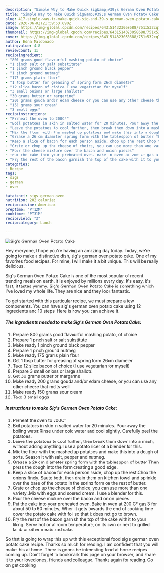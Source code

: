 ```yaml
---
description: "Simple Way to Make Quick Sig&amp;#39;s German Oven Potato Cake"
title: "Simple Way to Make Quick Sig&amp;#39;s German Oven Potato Cake"
slug: 417-simple-way-to-make-quick-sig-and-39-s-german-oven-potato-cake
date: 2020-06-02T21:59:53.890Z
image: https://img-global.cpcdn.com/recipes/6431514323058688/751x532cq70/sigs-german-oven-potato-cake-recipe-main-photo.jpg
thumbnail: https://img-global.cpcdn.com/recipes/6431514323058688/751x532cq70/sigs-german-oven-potato-cake-recipe-main-photo.jpg
cover: https://img-global.cpcdn.com/recipes/6431514323058688/751x532cq70/sigs-german-oven-potato-cake-recipe-main-photo.jpg
author: Edna Maldonado
ratingvalue: 4.8
reviewcount: 11
recipeingredient:
- "800 grams good flavourful mashing potato of choice"
- "1 pinch salt or salt substitute"
- "1 pinch ground black pepper"
- "1 pinch ground nutmeg"
- "175 grams plain flour"
- "1 tbsp butter for greasing of spring form 26cm diameter"
- "12 slice bacon of choice I use vegetarian for myself"
- "3 small onions or large shallots"
- "30 grams butter or margarine"
- "200 grams gouda andor edam cheese or you can use any other cheese that melts well"
- "150 grams sour cream"
- "3 small eggs"
recipeinstructions:
- "Preheat the oven to 200C°"
- "Boil potatoes in skin in salted water for 20 minutes. Pour away the boiling water.Rinse under cold water and cool slightly. Carefully peel the potatoes."
- "Leave the potatoes to cool further, then break them down into a mash, without adding anything.I use a potato ricer ot a blender for this."
- "Mix the flour with the mashed up potatoes and make this into a dough of sorts. Season it with salt, pepper and nutmeg."
- "Grease a 26 cm diameter spring form with the tablesppon of butter Then press the dough into the form creating a good edge."
- "Keep a slice of bacon for each person aside, chop up the rest.Chop the onions finely. Saute both, then drain them on kitchen towel and sprinkle over the base of the potato in the spring form on the rest of butter."
- "Grate or chop up the cheese of choice, you can use more than one variety..Mix with eggs and soured cream. I use a blender for this."
- "Pour the cheese mixture over the bacon and onion pieces"
- "Put the cake into your preheated oven. Bake in oven at 200 C° gas 3 for about 50 to 60 minutes, When it gets towards the end of cooking time cover the potato cake with foil so that it does not go to brown."
- "Fry the rest of the bacon garnish the top of the cake with it to your liking. Serve hot or at room temperature, on its own or next to grilled lamb or other meats and salad"
categories:
- Recipe
tags:
- sigs
- german
- oven

katakunci: sigs german oven 
nutrition: 202 calories
recipecuisine: American
preptime: "PT12M"
cooktime: "PT31M"
recipeyield: "3"
recipecategory: Lunch

---
```



![Sig&#39;s German Oven Potato Cake](https://img-global.cpcdn.com/recipes/6431514323058688/751x532cq70/sigs-german-oven-potato-cake-recipe-main-photo.jpg)

Hey everyone, I hope you're having an amazing day today. Today, we're going to make a distinctive dish, sig&#39;s german oven potato cake. One of my favorites food recipes. For mine, I will make it a bit unique. This will be really delicious.

Sig&#39;s German Oven Potato Cake is one of the most popular of recent trending meals on earth. It is enjoyed by millions every day. It's easy, it's fast, it tastes yummy. Sig&#39;s German Oven Potato Cake is something which I've loved my whole life. They are nice and they look fantastic.




To get started with this particular recipe, we must prepare a few components. You can have sig&#39;s german oven potato cake using 12 ingredients and 10 steps. Here is how you can achieve it.

<!--inarticleads1-->

##### The ingredients needed to make Sig&#39;s German Oven Potato Cake:

1. Prepare 800 grams good flavourful mashing potato, of choice
1. Prepare 1 pinch salt or salt substitute
1. Make ready 1 pinch ground black pepper
1. Prepare 1 pinch ground nutmeg
1. Make ready 175 grams plain flour
1. Get 1 tbsp butter for greasing of spring form 26cm diameter
1. Take 12 slice bacon of choice (I use vegetarian for myself)
1. Prepare 3 small onions or large shallots
1. Get 30 grams butter or margarine
1. Make ready 200 grams gouda and/or edam cheese, or you can use any other cheese that melts well
1. Make ready 150 grams sour cream
1. Take 3 small eggs




<!--inarticleads2-->

##### Instructions to make Sig&#39;s German Oven Potato Cake:

1. Preheat the oven to 200C°
1. Boil potatoes in skin in salted water for 20 minutes. Pour away the boiling water.Rinse under cold water and cool slightly. Carefully peel the potatoes.
1. Leave the potatoes to cool further, then break them down into a mash, without adding anything.I use a potato ricer ot a blender for this.
1. Mix the flour with the mashed up potatoes and make this into a dough of sorts. Season it with salt, pepper and nutmeg.
1. Grease a 26 cm diameter spring form with the tablesppon of butter Then press the dough into the form creating a good edge.
1. Keep a slice of bacon for each person aside, chop up the rest.Chop the onions finely. Saute both, then drain them on kitchen towel and sprinkle over the base of the potato in the spring form on the rest of butter.
1. Grate or chop up the cheese of choice, you can use more than one variety..Mix with eggs and soured cream. I use a blender for this.
1. Pour the cheese mixture over the bacon and onion pieces
1. Put the cake into your preheated oven. Bake in oven at 200 C° gas 3 for about 50 to 60 minutes, When it gets towards the end of cooking time cover the potato cake with foil so that it does not go to brown.
1. Fry the rest of the bacon garnish the top of the cake with it to your liking. Serve hot or at room temperature, on its own or next to grilled lamb or other meats and salad




So that is going to wrap this up with this exceptional food sig&#39;s german oven potato cake recipe. Thanks so much for reading. I am confident that you will make this at home. There is gonna be interesting food at home recipes coming up. Don't forget to bookmark this page on your browser, and share it to your loved ones, friends and colleague. Thanks again for reading. Go on get cooking!
